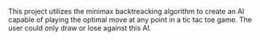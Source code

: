 This project utilizes the minimax backtreacking algorithm to create an AI capable of playing the optimal move at any point in a tic tac toe game. The user could only draw or lose against this AI.
